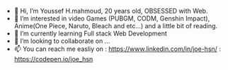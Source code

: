 - 👋 Hi, I’m Youssef H.mahmoud, 20 years old, OBSESSED with Web.
- 👀 I’m interested in video Games (PUBGM, CODM, Genshin Impact), Anime(One Piece, Naruto, Bleach and etc...) and a little bit of reading.
- 🌱 I’m currently learning Full stack Web Development
- 💞️ I’m looking to collaborate on ...
- 📫 You can reach me easliy on <i class="fa-brands fa-linkedin"></i> : <https://www.linkedin.com/in/joe-hsn/>
                                <i class="fa-brands fa-codepen"></i> : <https://codepen.io/joe_hsn>

<!---
Joe-Hsn/Joe-Hsn is a ✨ special ✨ repository because its `README.md` (this file) appears on your GitHub profile.
You can click the Preview link to take a look at your changes.
--->
